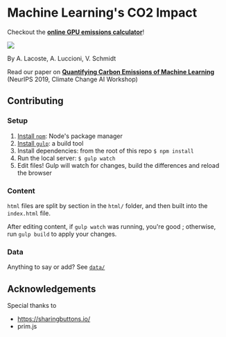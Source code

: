 # Machine Learning's CO2 Impact

Checkout the [**online GPU emissions calculator**](https://mlco2.github.io/impact)!

[![](https://i.postimg.cc/pTqVSx7N/Capture-d-e-cran-2019-11-07-a-12-41-58.png)](https://mlco2.github.io/impact)

By A. Lacoste, A. Luccioni, V. Schmidt

Read our paper on [**Quantifying Carbon Emissions of Machine Learning**](https://arxiv.org/pdf/1910.09700) (NeurIPS 2019, Climate Change AI Workshop)

## Contributing

### Setup

1. [Install `npm`](https://www.npmjs.com/get-npm): Node's package manager
2. [Install `gulp`](https://gulpjs.com/): a build tool
3. Install dependencies: from the root of this repo `$ npm install`
4. Run the local server: `$ gulp watch`
5. Edit files! Gulp will watch for changes, build the differences and reload the browser

### Content

`html` files are split by section in the `html/` folder, and then built into the `index.html` file.

After editing content, if `gulp watch` was running, you're good ; otherwise, run `gulp build` to apply your changes.
### Data

Anything to say or add? See [`data/`](https://github.com/mlco2/impact/tree/master/data)

## Acknowledgements

Special thanks to

* https://sharingbuttons.io/
* prim.js
